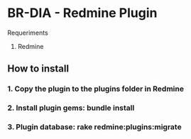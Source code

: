 # BR-DIA - Redmine Plugin

Requeriments

1. Redmine

## How to install

### 1. Copy the plugin to the plugins folder in Redmine

### 2. Install plugin gems: bundle install

### 3. Plugin database: rake redmine:plugins:migrate

